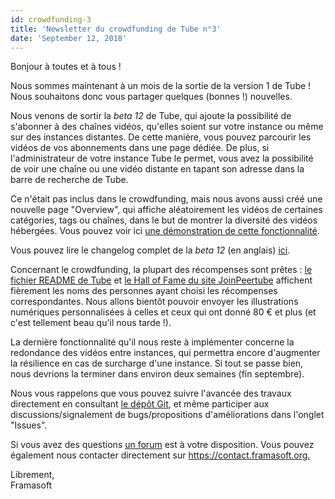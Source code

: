 ```yaml
---
id: crowdfunding-3
title: 'Newsletter du crowdfunding de Tube n°3'
date: 'September 12, 2018'
---
```


<p>Bonjour à toutes et à tous !</p><p>Nous sommes maintenant à un mois de la sortie de la version 1 de Tube ! Nous souhaitons donc vous partager quelques (bonnes !) nouvelles.</p><p>Nous venons de sortir la <em>beta 12</em> de Tube, qui ajoute la possibilité de s'abonner à des chaînes vidéos, qu'elles soient sur votre instance ou même sur des instances distantes. De cette manière, vous pouvez parcourir les vidéos de vos abonnements dans une page dédiée. De plus, si l'administrateur de votre instance Tube le permet, vous avez la possibilité de voir une chaîne ou une vidéo distante en tapant son adresse dans la barre de recherche de Tube.</p><p>Ce n'était pas inclus dans le crowdfunding, mais nous avons aussi créé une nouvelle page "Overview", qui affiche aléatoirement les vidéos de certaines catégories, tags ou chaînes, dans le but de montrer la diversité des vidéos hébergées. Vous pouvez voir ici <a target="_blank" rel="noopener noreferrer" href="https://peertube3.cpy.re/videos/overview">une démonstration de cette fonctionnalité</a>.</p><p>Vous pouvez lire le changelog complet de la <em>beta 12</em> (en anglais) <a href="https://github.com/Chocobozzz/Tube/blob/develop/CHANGELOG.md#v100-beta12">ici</a>.</p><p>Concernant le crowdfunding, la plupart des récompenses sont prêtes&nbsp;: <a target="_blank" rel="noopener noreferrer" href="https://github.com/Chocobozzz/Tube">le fichier README de Tube</a> et <a target="_blank" rel="noopener noreferrer" href="https://joinpeertube.org/hall-of-fame">le Hall of Fame du site JoinPeertube</a> affichent fièrement les noms des personnes ayant choisi les récompenses correspondantes. Nous allons bientôt pouvoir envoyer les illustrations numériques personnalisées à celles et ceux qui ont donné 80 € et plus (et c'est tellement beau qu'il nous tarde !).</p><p>La dernière fonctionnalité qu'il nous reste à implémenter concerne la redondance des vidéos entre instances, qui permettra encore d'augmenter la résilience en cas de surcharge d'une instance. Si tout se passe bien, nous devrions la terminer dans environ deux semaines (fin septembre).</p><p>Nous vous rappelons que vous pouvez suivre l'avancée des travaux directement en consultant <a target="_blank" rel="noopener noreferrer" href="https://github.com/Chocobozzz/Tube">le dépôt Git</a>, et même participer aux discussions/signalement de bugs/propositions d'améliorations dans l'onglet "Issues".</p><p>Si vous avez des questions <a target="_blank" rel="noopener noreferrer" href="https://framacolibri.org/c/qualite/tube">un forum</a> est à votre disposition. Vous pouvez également nous contacter directement sur <a target="_blank" rel="noopener noreferrer" href="https://contact.framasoft.org">https://contact.framasoft.org.</a></p><p><span>Librement,</span><br> Framasoft </p>
